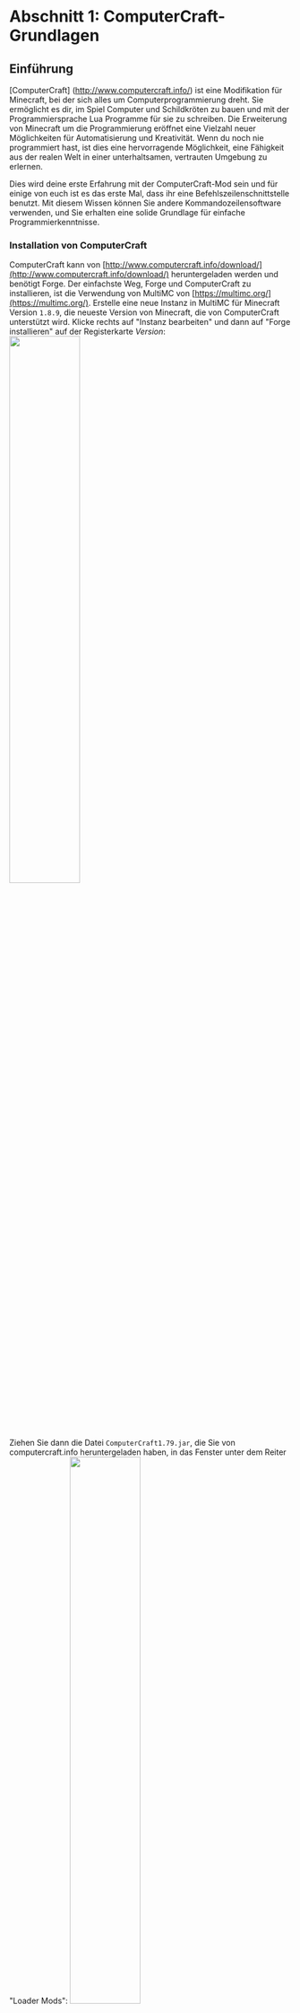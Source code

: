 # Abschnitt 1: ComputerCraft-Grundlagen

## Einführung

[ComputerCraft] (http://www.computercraft.info/) ist eine Modifikation für Minecraft, bei der sich alles um Computerprogrammierung dreht. Sie ermöglicht es dir, im Spiel Computer und Schildkröten zu bauen und mit der Programmiersprache Lua Programme für sie zu schreiben. Die Erweiterung von Minecraft um die Programmierung eröffnet eine Vielzahl neuer Möglichkeiten für Automatisierung und Kreativität. Wenn du noch nie programmiert hast, ist dies eine hervorragende Möglichkeit, eine Fähigkeit aus der realen Welt in einer unterhaltsamen, vertrauten Umgebung zu erlernen.

Dies wird deine erste Erfahrung mit der ComputerCraft-Mod sein und für einige von euch ist es das erste Mal, dass ihr eine Befehlszeilenschnittstelle benutzt. Mit diesem Wissen können Sie andere Kommandozeilensoftware verwenden, und Sie erhalten eine solide Grundlage für einfache Programmierkenntnisse.

### Installation von ComputerCraft

ComputerCraft kann von [http://www.computercraft.info/download/](http://www.computercraft.info/download/) heruntergeladen werden und benötigt Forge. Der einfachste Weg, Forge und ComputerCraft zu installieren, ist die Verwendung von MultiMC von [https://multimc.org/](https://multimc.org/). Erstelle eine neue Instanz in MultiMC für Minecraft Version `1.8.9`, die neueste Version von Minecraft, die von ComputerCraft unterstützt wird. Klicke rechts auf "Instanz bearbeiten" und dann auf "Forge installieren" auf der Registerkarte _Version_:
<img src="images/section_1/install-version.png" style="width:50%">

Ziehen Sie dann die Datei `ComputerCraft1.79.jar`, die Sie von computercraft.info heruntergeladen haben, in das Fenster unter dem Reiter "Loader Mods":
<img src="images/section_1/install-loader-mods.png" style="width:50%">

<!-- BREAK -->
### Die Kommandozeile

* Öffnen Sie die ComputerCraft-Welt.
* Öffnen Sie Ihr Inventar und suchen Sie nach "Computer".
* Platziere einen _Advanced Computer_ (den gelben) auf dem Boden und klicke mit der rechten Maustaste darauf.

<img src="images/section_1/advanced-computer.png" style="width:50%">

Wenn du einen Computer platzierst und mit der rechten Maustaste darauf klickst, siehst du als Erstes das hier:
<img src="images/section_1/ccb1.png" style="width:50%">

Dies ist eine Befehlszeile. Hier können wir Wörter eingeben, um Programme auszuführen, und wir können in Ordnern nachsehen, genau wie auf einem echten Computer. Das wollen wir jetzt tun.

* Der Befehl `ls` listet den Inhalt des aktuellen Ordners (auch Verzeichnis genannt) auf.
* Der Befehl "cd" wechselt Ordner (Verzeichnisse).

Gehe wie folgt vor:

* Tippe `cd rom`
* Tippen Sie `cd programs`.
* Tippen Sie `ls`. Dies wird alle Programme im Verzeichnis _programs_ auflisten

<img src="images/section_1/ccb2.png" style="width:50%">

Als nächstes führen wir das Programm `edit` aus und sehen uns an, wie es aussieht.
Gib `edit time` ein.

<img src="images/section_1/ccb3.png" style="width:50%">

Dies ist das Programm, mit dem Sie Ihre Programme bearbeiten können. Das Programm `edit` ist alles, was Sie brauchen, um Ihren eigenen Code in ComputerCraft zu schreiben.

Beende das `edit` Programm, indem du `ctrl` (control) drückst, mit den Pfeiltasten exit auswählst und dann `enter` drückst.

### Spielen Sie das Textabenteuer Minecraft auf einem ComputerCraft-Computer.

* Tippe "adventure" ein und drücke "enter".
* Einige der Befehle, die im Adventure-Programm verfügbar sind:
  * `punch`
  * `Aufnehmen` oder `Greifen`
  * `Basteln` oder `Herstellen`
  * `go`
  * `Essen`
  * `inventory`
  * ♪ `look`
  * `Hilfe`

<img src="images/section_1/adventure.png" style="width:50%">

Falls du es noch nicht bemerkt hast: Adventure ist eigentlich nur ein textbasiertes Minecraft. Du spielst Minecraft auf einem Computer innerhalb von Minecraft.

### Peripheriegeräte

Peripheriegeräte sind Blöcke, die du neben den Computer stellst. Dann kannst du Programme auf dem Computer verwenden, um mit diesen Peripheriegeräten zu "sprechen".

#### Benutze ein Laufwerk

Öffne dein Inventar und suche nach _Disk_. Wähle das _Diskettenlaufwerk_ und lege es neben deinen Computer.

<img src="images/section_1/disk-drive.png" style="width:50%">

Legen Sie eine beliebige Musikdiskette in das Laufwerk. Klicken Sie dann wieder mit der rechten Maustaste auf Ihren Computer und starten Sie das Programm _dj_, indem Sie einfach `dj` eingeben. Es spielt die Musikdiskette, die sich im Laufwerk befindet, genau wie ein Jukebox-Block.

#### Erstelle einen Monitor

* Öffne dein Inventar und suche nach `Monitor`.
* Platziere 12 Monitore in einem Raster von 4 x 2 hoch, um einen riesigen Breitbildmonitor zu erstellen.
* Platziere einen Computer neben dem Monitor, auf der linken Seite.
  * Es ist wichtig, auf welcher Seite der Monitor steht, also sieh nach!

#### Ein Bild malen

* Klicken Sie mit der rechten Maustaste auf den Computer, um ihn zu öffnen, und geben Sie dann "Monitor rechts malen mein Bild" ein.
* Drücken Sie die Escape-Taste, um den Computer zu schließen, und schauen Sie dann auf den Monitor.

<img src="images/section_1/paint.png" style="width:50%">

Auf dem Bildschirm sollten Sie etwas sehen, das wie eine Leinwand aussieht. Versuchen Sie, mit der rechten Maustaste auf die Leinwand zu klicken, um zu malen. Klicken Sie mit der rechten Maustaste auf eine Farbe, um diese Farbe auszuwählen. Wenn Sie fertig sind, öffnen Sie den Computer erneut und drücken Sie "Strg" und dann "Enter". Dadurch wird das Bild in einer Datei mit dem Namen `mypainting` gespeichert.

* Um ein laufendes Programm zu beenden, ohne zu speichern, halten Sie `ctrl + t` gedrückt.

* Um den Computer neu zu starten, halten Sie `ctrl + r` gedrückt.

<!-- BREAK -->
## Schildkröten

<img src="images/section_1/Turtles.png" style="width:25%">

Schildkröten sind programmierbare Roboter, die du zum Sammeln von Ressourcen, zum Räumen von Gelände und für andere Aufgaben einsetzen kannst. Auf ihnen läuft ein Betriebssystem namens turtleOS, und die Programme, die sie ausführen, können auf dem internen Speicher oder auf Disketten gespeichert werden.  Es gibt Farming-, Mining-, Crafting- und Melee-Turtles. Sie werden nach dem Diamant-Werkzeug* eingeteilt, mit dem du sie ausrüstest.

Hinweis: Werkzeuge, mit denen Schildkröten ausgerüstet sind, nutzen sich nicht ab, und Schildkröten selbst sind unzerstörbar (es sei denn, du machst sie selbst kaputt).  Das macht sie zu einer der sichersten Arten, Diamantwerkzeuge zu verwenden, ganz zu schweigen von der Zeit, die sie dir sparen.

Wie jeder Roboter benötigen auch Schildkröten Treibstoff.  Sie können Energie aus allem beziehen, was in einem Ofen funktioniert, sowie aus anderen fortschrittlicheren Optionen, zu denen wir später noch kommen werden.  Verschiedene Arten von Treibstoff ergeben unterschiedliche _Brennstoffzahlen_, d.h. die Anzahl der Blöcke, die die Schildkröte mit dieser Menge Treibstoff bewegen kann.  Zum Beispiel gibt Kohle der Schildkröte 80 Treibstoff, also kann die Schildkröte 80 Blöcke bewegen.

### Tanzende Schildkröten

1. Öffne dein Inventar und suche nach "Schildkröte".
1. Lege eine oder zwei Schildkröten auf den Boden
1. Rechtsklick auf die Schildkröte
1. Führe das Programm `dance` aus

## Bewege sie

Schildkröten haben mehrere Standardprogramme, darunter das Programm "go".

1. Wähle eine Schildkröte und lege eine _Kohle_ in ihr Inventar.
2. Gib "Treibstoff" ein.
  1. Es wird angezeigt: _Treibstoffstand ist 80_.
3. Tippe _Vorwärts 10_ und sieh zu, wie es läuft!
  1. Tippe "Treibstoff" und bemerke, dass der Treibstoffstand jetzt 70 ist.
  2. Immer wenn die Schildkröte keinen Treibstoff im Inventar hat, kannst du "refuel" eingeben, um den Treibstoffstand zu überprüfen.

Das "go"-Programm hat das folgende Format:
Gehe <Richtung> <Entfernung>".

Hinweis: Für schnelles/Massentanken gibst du "refuel all" ein.

## Eingebaute Schildkrötenprogramme verwenden

### Tunnel

`tunnel` ist ein eingebautes Tunnelbau-Programm. 

`Tunnel <Länge>`

Achte darauf, dass deine Schildkröte genügend Treibstoff in Slot 1 hat! Die Schildkröte wird auch keine Fackeln platzieren, so dass der Tunnel sehr dunkel sein wird! Die Schildkröte kehrt auch nicht zu dir zurück, du musst sie also am Ende des Tunnels abholen.

### Ausgraben

`excavate` ist ein eingebautes Grabungsprogramm. Es gräbt ein Viereck gerade nach unten, bis es auf Grundgestein trifft. Es legt das, was es ausgräbt, in einer Truhe ab, die sich hinter dem Startpunkt befindet.

Ausgraben <Breite>

Achte darauf, dass deine Schildkröte genügend Treibstoff in Slot 1 hat! Die Schildkröte kehrt *zu* ihrem Startpunkt zurück. Dieses Programm hinterlässt riesige Löcher im Boden, die dich töten werden, wenn du hineinfällst. Aber sie sind praktisch für den schnellen Abstieg zu seltenen Erzebenen und zum Sammeln von Rohstoffen:
<img src="images/section_1/excavate.png" style="width:50%">

## Crafting-Schildkröten

Computer und Schildkröten, insbesondere die nützlichen, mit Werkzeugen ausgestatteten Schildkröten, sind recht teuer.

Hier ist das fortgeschrittene Computerrezept:

<img src="images/section_1/craft-advanced-computer.png" style="width:50%">

Hier ist das Schildkrötenrezept:

<img src="images/section_1/craft-turtle.png" style="width:50%">

Um eine Schildkröte auszurüsten, musst du sie mit einem brandneuen Diamantwerkzeug herstellen:

<img src="images/section_1/craft-mining-turtle.png" style="width:50%">

